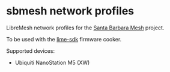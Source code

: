 # sbmesh network profiles

LibreMesh network profiles for the [Santa Barbara Mesh](http://sbmesh.net) project.

To be used with the [lime-sdk](https://github.com/libremesh/lime-sdk) firmware cooker.

Supported devices:
- Ubiquiti NanoStation M5 (XW)
